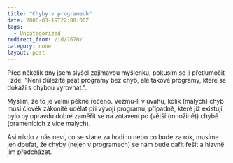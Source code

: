 ```yaml
---
title: "Chyby v programech"
date: 2006-03-19T22:08:00Z
tags:
  - Uncategorized
redirect_from: /id/7670/
category: none
layout: post
---
```

Před několik dny jsem slyšel zajímavou myšlenku, pokusím se ji přetlumočit i zde: "Není důležité psát programy bez chyb, ale takové programy, které se dokáží s chybou vyrovnat.".

Myslím, že to je velmi pěkně řečeno. Vezmu-li v úvahu, kolik (malých) chyb musí člověk zákonitě udělat při vývoji programu, případně, které již existují, bylo by opravdu dobré zaměřit se na zotavení po (větší (množině)) chybě (pramenících z více malých).

Asi nikdo z nás neví, co se stane za hodinu nebo co bude za rok, musíme jen doufat, že chyby (nejen v programech) se nám bude dařit řešit a hlavně jim předcházet.